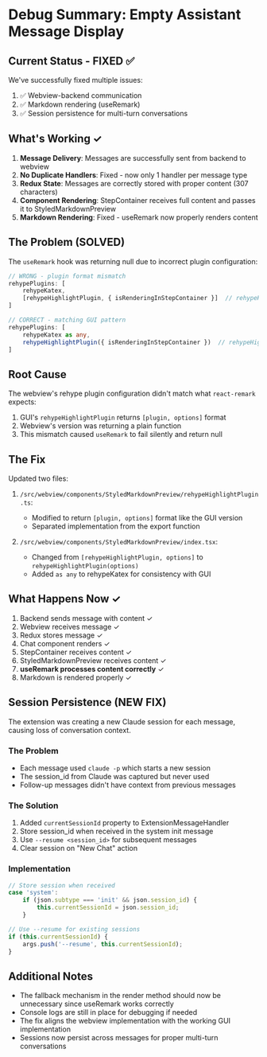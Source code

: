 # Debug Summary: Empty Assistant Message Display

## Current Status - FIXED ✅
We've successfully fixed multiple issues:
1. ✅ Webview-backend communication 
2. ✅ Markdown rendering (useRemark)
3. ✅ Session persistence for multi-turn conversations

## What's Working ✓
1. **Message Delivery**: Messages are successfully sent from backend to webview
2. **No Duplicate Handlers**: Fixed - now only 1 handler per message type
3. **Redux State**: Messages are correctly stored with proper content (307 characters)
4. **Component Rendering**: StepContainer receives full content and passes it to StyledMarkdownPreview
5. **Markdown Rendering**: Fixed - useRemark now properly renders content

## The Problem (SOLVED)
The `useRemark` hook was returning null due to incorrect plugin configuration:

```typescript
// WRONG - plugin format mismatch
rehypePlugins: [
    rehypeKatex,
    [rehypeHighlightPlugin, { isRenderingInStepContainer }]  // rehypeHighlightPlugin returns a function
]

// CORRECT - matching GUI pattern
rehypePlugins: [
    rehypeKatex as any,
    rehypeHighlightPlugin({ isRenderingInStepContainer })  // rehypeHighlightPlugin returns [plugin, options]
]
```

## Root Cause
The webview's rehype plugin configuration didn't match what `react-remark` expects:
1. GUI's `rehypeHighlightPlugin` returns `[plugin, options]` format
2. Webview's version was returning a plain function
3. This mismatch caused `useRemark` to fail silently and return null

## The Fix
Updated two files:
1. `/src/webview/components/StyledMarkdownPreview/rehypeHighlightPlugin.ts`:
   - Modified to return `[plugin, options]` format like the GUI version
   - Separated implementation from the export function
   
2. `/src/webview/components/StyledMarkdownPreview/index.tsx`:
   - Changed from `[rehypeHighlightPlugin, options]` to `rehypeHighlightPlugin(options)`
   - Added `as any` to rehypeKatex for consistency with GUI

## What Happens Now ✓
1. Backend sends message with content ✓
2. Webview receives message ✓  
3. Redux stores message ✓
4. Chat component renders ✓
5. StepContainer receives content ✓
6. StyledMarkdownPreview receives content ✓
7. **useRemark processes content correctly** ✓
8. Markdown is rendered properly ✓

## Session Persistence (NEW FIX)
The extension was creating a new Claude session for each message, causing loss of conversation context.

### The Problem
- Each message used `claude -p` which starts a new session
- The session_id from Claude was captured but never used
- Follow-up messages didn't have context from previous messages

### The Solution
1. Added `currentSessionId` property to ExtensionMessageHandler
2. Store session_id when received in the system init message
3. Use `--resume <session_id>` for subsequent messages
4. Clear session on "New Chat" action

### Implementation
```typescript
// Store session when received
case 'system':
    if (json.subtype === 'init' && json.session_id) {
        this.currentSessionId = json.session_id;
    }

// Use --resume for existing sessions
if (this.currentSessionId) {
    args.push('--resume', this.currentSessionId);
}
```

## Additional Notes
- The fallback mechanism in the render method should now be unnecessary since useRemark works correctly
- Console logs are still in place for debugging if needed
- The fix aligns the webview implementation with the working GUI implementation
- Sessions now persist across messages for proper multi-turn conversations